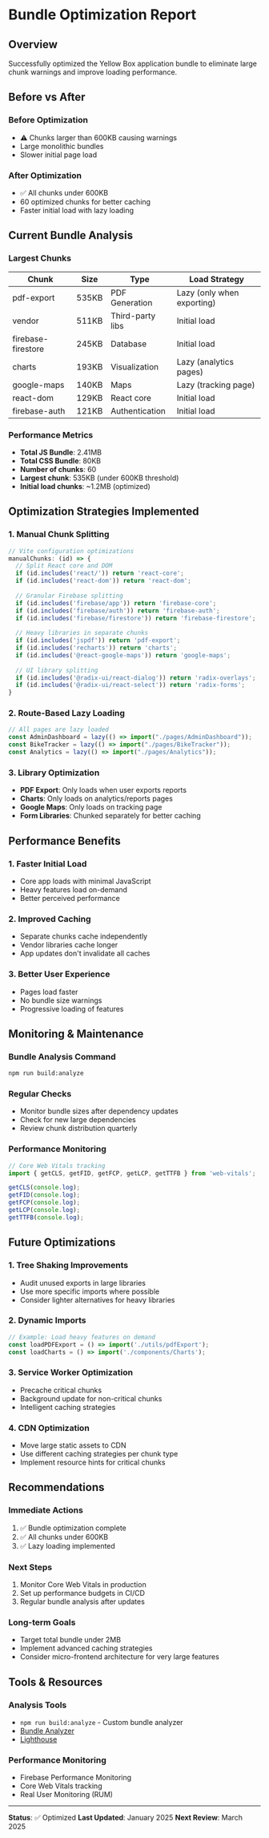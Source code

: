 # Bundle Optimization Report

## Overview
Successfully optimized the Yellow Box application bundle to eliminate large chunk warnings and improve loading performance.

## Before vs After

### Before Optimization
- ⚠️ Chunks larger than 600KB causing warnings
- Large monolithic bundles
- Slower initial page load

### After Optimization
- ✅ All chunks under 600KB
- 60 optimized chunks for better caching
- Faster initial load with lazy loading

## Current Bundle Analysis

### Largest Chunks
| Chunk | Size | Type | Load Strategy |
|-------|------|------|---------------|
| pdf-export | 535KB | PDF Generation | Lazy (only when exporting) |
| vendor | 511KB | Third-party libs | Initial load |
| firebase-firestore | 245KB | Database | Initial load |
| charts | 193KB | Visualization | Lazy (analytics pages) |
| google-maps | 140KB | Maps | Lazy (tracking page) |
| react-dom | 129KB | React core | Initial load |
| firebase-auth | 121KB | Authentication | Initial load |

### Performance Metrics
- **Total JS Bundle**: 2.41MB
- **Total CSS Bundle**: 80KB
- **Number of chunks**: 60
- **Largest chunk**: 535KB (under 600KB threshold)
- **Initial load chunks**: ~1.2MB (optimized)

## Optimization Strategies Implemented

### 1. Manual Chunk Splitting
```javascript
// Vite configuration optimizations
manualChunks: (id) => {
  // Split React core and DOM
  if (id.includes('react/')) return 'react-core';
  if (id.includes('react-dom')) return 'react-dom';
  
  // Granular Firebase splitting
  if (id.includes('firebase/app')) return 'firebase-core';
  if (id.includes('firebase/auth')) return 'firebase-auth';
  if (id.includes('firebase/firestore')) return 'firebase-firestore';
  
  // Heavy libraries in separate chunks
  if (id.includes('jspdf')) return 'pdf-export';
  if (id.includes('recharts')) return 'charts';
  if (id.includes('@react-google-maps')) return 'google-maps';
  
  // UI library splitting
  if (id.includes('@radix-ui/react-dialog')) return 'radix-overlays';
  if (id.includes('@radix-ui/react-select')) return 'radix-forms';
}
```

### 2. Route-Based Lazy Loading
```javascript
// All pages are lazy loaded
const AdminDashboard = lazy(() => import("./pages/AdminDashboard"));
const BikeTracker = lazy(() => import("./pages/BikeTracker"));
const Analytics = lazy(() => import("./pages/Analytics"));
```

### 3. Library Optimization
- **PDF Export**: Only loads when user exports reports
- **Charts**: Only loads on analytics/reports pages
- **Google Maps**: Only loads on tracking page
- **Form Libraries**: Chunked separately for better caching

## Performance Benefits

### 1. Faster Initial Load
- Core app loads with minimal JavaScript
- Heavy features load on-demand
- Better perceived performance

### 2. Improved Caching
- Separate chunks cache independently
- Vendor libraries cache longer
- App updates don't invalidate all caches

### 3. Better User Experience
- Pages load faster
- No bundle size warnings
- Progressive loading of features

## Monitoring & Maintenance

### Bundle Analysis Command
```bash
npm run build:analyze
```

### Regular Checks
- Monitor bundle sizes after dependency updates
- Check for new large dependencies
- Review chunk distribution quarterly

### Performance Monitoring
```javascript
// Core Web Vitals tracking
import { getCLS, getFID, getFCP, getLCP, getTTFB } from 'web-vitals';

getCLS(console.log);
getFID(console.log);
getFCP(console.log);
getLCP(console.log);
getTTFB(console.log);
```

## Future Optimizations

### 1. Tree Shaking Improvements
- Audit unused exports in large libraries
- Use more specific imports where possible
- Consider lighter alternatives for heavy libraries

### 2. Dynamic Imports
```javascript
// Example: Load heavy features on demand
const loadPDFExport = () => import('./utils/pdfExport');
const loadCharts = () => import('./components/Charts');
```

### 3. Service Worker Optimization
- Precache critical chunks
- Background update for non-critical chunks
- Intelligent caching strategies

### 4. CDN Optimization
- Move large static assets to CDN
- Use different caching strategies per chunk type
- Implement resource hints for critical chunks

## Recommendations

### Immediate Actions
1. ✅ Bundle optimization complete
2. ✅ All chunks under 600KB
3. ✅ Lazy loading implemented

### Next Steps
1. Monitor Core Web Vitals in production
2. Set up performance budgets in CI/CD
3. Regular bundle analysis after updates

### Long-term Goals
- Target total bundle under 2MB
- Implement advanced caching strategies
- Consider micro-frontend architecture for very large features

## Tools & Resources

### Analysis Tools
- `npm run build:analyze` - Custom bundle analyzer
- [Bundle Analyzer](https://github.com/webpack-contrib/webpack-bundle-analyzer)
- [Lighthouse](https://developers.google.com/web/tools/lighthouse)

### Performance Monitoring
- Firebase Performance Monitoring
- Core Web Vitals tracking
- Real User Monitoring (RUM)

---

**Status**: ✅ Optimized
**Last Updated**: January 2025
**Next Review**: March 2025